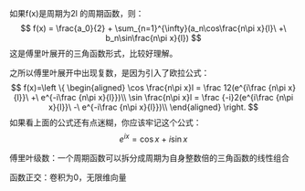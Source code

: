 如果f(x)是周期为2l 的周期函数，则：
$$
f(x) = \frac{a_0}{2}  + \sum_{n=1}^{\infty}(a_n\cos\frac{n\pi x}{l}\ +\ b_n\sin\frac{n\pi x}{l})
$$
这是傅里叶展开的三角函数形式，比较好理解。

之所以傅里叶展开中出现复数，是因为引入了欧拉公式：
$$
f(x)=\left \{
\begin{aligned}
\cos \frac{n\pi x}l  =  \frac 12(e^{i\frac {n\pi x}{l}}\ +\ e^{-i\frac {n\pi x}{l}})\\
\sin \frac{n\pi x}l  =  \frac {-i}2(e^{i\frac {n\pi x}{l}}\ -\ e^{-i\frac {n\pi x}{l}})\\
\end{aligned}
\right.
$$
如果看上面的公式还有点迷糊，你应该牢记这个公式：
$$
e^{ix} = \cos x \ +\ i\sin x
$$

傅里叶级数：一个周期函数可以拆分成周期为自身整数倍的三角函数的线性组合

函数正交：卷积为0，无限维向量